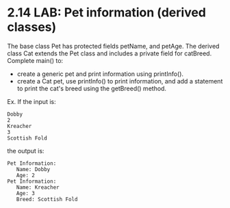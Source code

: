 # 2.14 LAB: Pet information (derived classes)

The base class Pet has protected fields petName, and petAge. The derived class Cat extends the Pet class and includes a private field for catBreed. Complete main() to:

- create a generic pet and print information using printInfo().
- create a Cat pet, use printInfo() to print information, and add a statement to print the cat's breed using the getBreed() method.

Ex. If the input is:
```
Dobby
2
Kreacher
3
Scottish Fold
````
the output is:
```
Pet Information: 
   Name: Dobby
   Age: 2
Pet Information: 
   Name: Kreacher
   Age: 3
   Breed: Scottish Fold
```